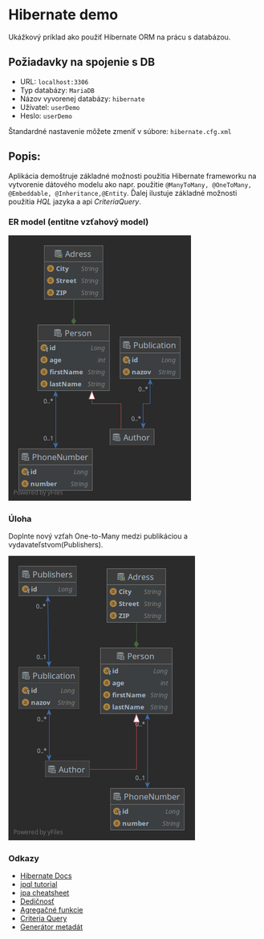 # Hibernate demo

Ukážkový príklad ako použiť Hibernate ORM na prácu s databázou.

## Požiadavky na spojenie s DB
-  URL: `localhost:3306`
- Typ databázy: `MariaDB`
-  Názov vyvorenej databázy: `hibernate`
-  Užívatel: `userDemo`
-  Heslo: `userDemo`

Štandardné nastavenie môžete zmeniť v súbore: `hibernate.cfg.xml`

## Popis:

Aplikácia demoštruje základné možnosti použitia Hibernate frameworku na vytvorenie dátového modelu ako napr. použitie `@ManyToMany, @OneToMany, @Embeddable, @Inheritance,@Entity`. Ďalej ilustuje základné možnosti použitia *HQL* jazyka a api *CriteriaQuery*.

### ER model (entitne vzťahový model) 

![](er_diagram.png)

### Úloha 

Doplnte nový vzťah One-to-Many medzi publikáciou a vydavateľstvom(Publishers). 

![](er_diagram_uloha.png)

### Odkazy
- [Hibernate Docs](http://docs.jboss.org/hibernate/orm/current/userguide/html_single/Hibernate_User_Guide.html#domain-model)
- [jpql tutorial](https://thoughts-on-java.org/jpql/)
- [jpa cheatsheet](https://gist.github.com/jahe/18a4efe614fc73cf184d8ceef8cdc996)
- [Dedičnosť](https://www.baeldung.com/hibernate-inheritance)
- [Agregačné funkcie](https://www.baeldung.com/hibernate-aggregate-functions)
- [Criteria Query](https://www.baeldung.com/hibernate-criteria-queries)
- [Generátor metadát](https://docs.jboss.org/hibernate/orm/5.3/topical/html_single/metamodelgen/MetamodelGenerator.html)






 


